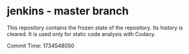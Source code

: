 # jenkins - master branch

This repository contains the frozen state of the repository.
Its history is cleared. It is used only for static code
analysis with Codacy.

Commit Time: 1734548050